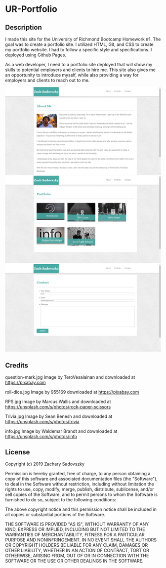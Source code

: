 # UR-Portfolio

## Description

I made this site for the University of Richmond Bootcamp Homework #1.  The goal was to create a portfolio site.  I utilized HTML, Git, and CSS to create my portfolio website.  I had to follow a specific style and specifications.  I deployed using Github Pages.

As a web developer, I need to a portfolio site deployed that will show my skills to potential employers and clients to hire me.  This site also gives me an opportunity to introduce myself, while also providing a way for employers and clients to reach out to me.

![Portfolio Site](images/Portfolio.png)
![Portfolio Site](images/Projects.png)
![Portfolio Site](images/Contact.png)

## Credits

question-mark.jpg Image by TeroVesalainan and downloaded at https://pixabay.com

roll-dice.jpg Image by 955169 downloaded at https://pixabay.com 

RPS.jpg Image by Marcus Wallis and downloaded at https://unsplash.com/s/photos/rock-paper-scissors

Trivia.jpg Image by Sean Benesh and downloaded at https://unsplash.com/s/photos/trivia

info.jpg Image by Waldemar Brandt and downloaded at https://unsplash.com/s/photos/info

## License

Copyright (c) 2019 Zachary Sadovszky

Permission is hereby granted, free of charge, to any person obtaining a copy of this software and associated documentation files (the "Software"), to deal in the Software without restriction, including without limitation the rights to use, copy, modify, merge, publish, distribute, sublicense, and/or sell copies of the Software, and to permit persons to whom the Software is furnished to do so, subject to the following conditions:

The above copyright notice and this permission notice shall be included in all copies or substantial portions of the Software.

THE SOFTWARE IS PROVIDED "AS IS", WITHOUT WARRANTY OF ANY KIND, EXPRESS OR IMPLIED, INCLUDING BUT NOT LIMITED TO THE WARRANTIES OF MERCHANTABILITY, FITNESS FOR A PARTICULAR PURPOSE AND NONINFRINGEMENT. IN NO EVENT SHALL THE AUTHORS OR COPYRIGHT HOLDERS BE LIABLE FOR ANY CLAIM, DAMAGES OR OTHER LIABILITY, WHETHER IN AN ACTION OF CONTRACT, TORT OR OTHERWISE, ARISING FROM, OUT OF OR IN CONNECTION WITH THE SOFTWARE OR THE USE OR OTHER DEALINGS IN THE SOFTWARE.

